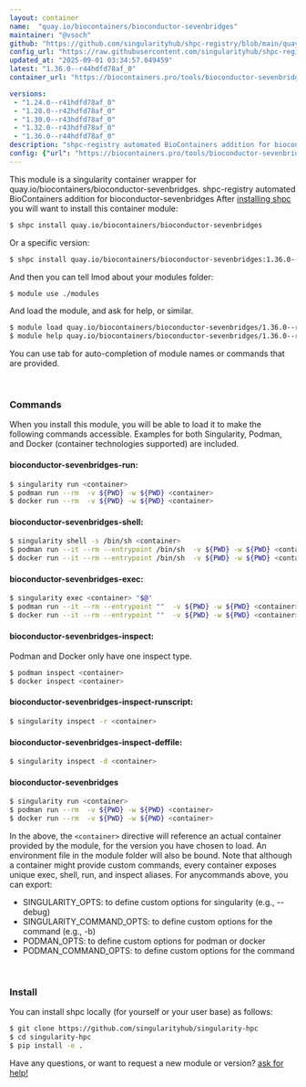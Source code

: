 ```yaml
---
layout: container
name:  "quay.io/biocontainers/bioconductor-sevenbridges"
maintainer: "@vsoch"
github: "https://github.com/singularityhub/shpc-registry/blob/main/quay.io/biocontainers/bioconductor-sevenbridges/container.yaml"
config_url: "https://raw.githubusercontent.com/singularityhub/shpc-registry/main/quay.io/biocontainers/bioconductor-sevenbridges/container.yaml"
updated_at: "2025-09-01 03:34:57.049459"
latest: "1.36.0--r44hdfd78af_0"
container_url: "https://biocontainers.pro/tools/bioconductor-sevenbridges"

versions:
 - "1.24.0--r41hdfd78af_0"
 - "1.28.0--r42hdfd78af_0"
 - "1.30.0--r43hdfd78af_0"
 - "1.32.0--r43hdfd78af_0"
 - "1.36.0--r44hdfd78af_0"
description: "shpc-registry automated BioContainers addition for bioconductor-sevenbridges"
config: {"url": "https://biocontainers.pro/tools/bioconductor-sevenbridges", "maintainer": "@vsoch", "description": "shpc-registry automated BioContainers addition for bioconductor-sevenbridges", "latest": {"1.36.0--r44hdfd78af_0": "sha256:e418a19231890221039c3e63c1375292f4c2719b00c7efd34549a592a75feac8"}, "tags": {"1.24.0--r41hdfd78af_0": "sha256:b73cb5e2300bb999ffccc42bac1b1d3c854ad52100e5ed3ca112500a7153046f", "1.28.0--r42hdfd78af_0": "sha256:93b0a23e94444abed9ed620db62b29aa67921d192cb802c6ac062abb0c0dc3b9", "1.30.0--r43hdfd78af_0": "sha256:a68d37fafcb078458ab85856d0b3fb219405aa25b9348a18d6a3a7763a680d81", "1.32.0--r43hdfd78af_0": "sha256:7e962942ec4167347fe6ec2c4710a53ab272aaae735a2e16d967444a450edf17", "1.36.0--r44hdfd78af_0": "sha256:e418a19231890221039c3e63c1375292f4c2719b00c7efd34549a592a75feac8"}, "docker": "quay.io/biocontainers/bioconductor-sevenbridges"}
---
```


This module is a singularity container wrapper for quay.io/biocontainers/bioconductor-sevenbridges.
shpc-registry automated BioContainers addition for bioconductor-sevenbridges
After [installing shpc](#install) you will want to install this container module:


```bash
$ shpc install quay.io/biocontainers/bioconductor-sevenbridges
```

Or a specific version:

```bash
$ shpc install quay.io/biocontainers/bioconductor-sevenbridges:1.36.0--r44hdfd78af_0
```

And then you can tell lmod about your modules folder:

```bash
$ module use ./modules
```

And load the module, and ask for help, or similar.

```bash
$ module load quay.io/biocontainers/bioconductor-sevenbridges/1.36.0--r44hdfd78af_0
$ module help quay.io/biocontainers/bioconductor-sevenbridges/1.36.0--r44hdfd78af_0
```

You can use tab for auto-completion of module names or commands that are provided.

<br>

### Commands

When you install this module, you will be able to load it to make the following commands accessible.
Examples for both Singularity, Podman, and Docker (container technologies supported) are included.

#### bioconductor-sevenbridges-run:

```bash
$ singularity run <container>
$ podman run --rm  -v ${PWD} -w ${PWD} <container>
$ docker run --rm  -v ${PWD} -w ${PWD} <container>
```

#### bioconductor-sevenbridges-shell:

```bash
$ singularity shell -s /bin/sh <container>
$ podman run --it --rm --entrypoint /bin/sh  -v ${PWD} -w ${PWD} <container>
$ docker run --it --rm --entrypoint /bin/sh  -v ${PWD} -w ${PWD} <container>
```

#### bioconductor-sevenbridges-exec:

```bash
$ singularity exec <container> "$@"
$ podman run --it --rm --entrypoint ""  -v ${PWD} -w ${PWD} <container> "$@"
$ docker run --it --rm --entrypoint ""  -v ${PWD} -w ${PWD} <container> "$@"
```

#### bioconductor-sevenbridges-inspect:

Podman and Docker only have one inspect type.

```bash
$ podman inspect <container>
$ docker inspect <container>
```

#### bioconductor-sevenbridges-inspect-runscript:

```bash
$ singularity inspect -r <container>
```

#### bioconductor-sevenbridges-inspect-deffile:

```bash
$ singularity inspect -d <container>
```



#### bioconductor-sevenbridges

```bash
$ singularity run <container>
$ podman run --rm  -v ${PWD} -w ${PWD} <container>
$ docker run --rm  -v ${PWD} -w ${PWD} <container>
```


In the above, the `<container>` directive will reference an actual container provided
by the module, for the version you have chosen to load. An environment file in the
module folder will also be bound. Note that although a container
might provide custom commands, every container exposes unique exec, shell, run, and
inspect aliases. For anycommands above, you can export:

 - SINGULARITY_OPTS: to define custom options for singularity (e.g., --debug)
 - SINGULARITY_COMMAND_OPTS: to define custom options for the command (e.g., -b)
 - PODMAN_OPTS: to define custom options for podman or docker
 - PODMAN_COMMAND_OPTS: to define custom options for the command

<br>

### Install

You can install shpc locally (for yourself or your user base) as follows:

```bash
$ git clone https://github.com/singularityhub/singularity-hpc
$ cd singularity-hpc
$ pip install -e .
```

Have any questions, or want to request a new module or version? [ask for help!](https://github.com/singularityhub/singularity-hpc/issues)